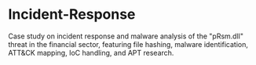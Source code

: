 # Incident-Response
Case study on incident response and malware analysis of the "pRsm.dll" threat in the financial sector, featuring file hashing, malware identification, ATT&amp;CK mapping, IoC handling, and APT research.
